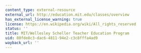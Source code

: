 ```yaml
---
content_type: external-resource
external_url: http://education.mit.edu/classes/overview
has_external_license_warning: true
license: https://en.wikipedia.org/wiki/All_rights_reserved
status: ''
title: MIT/Wellesley Scheller Teacher Education Program
uid: 80fde8c3-dac6-4811-94e2-c3c8fffa4ad9
wayback_url: ''
---
```

